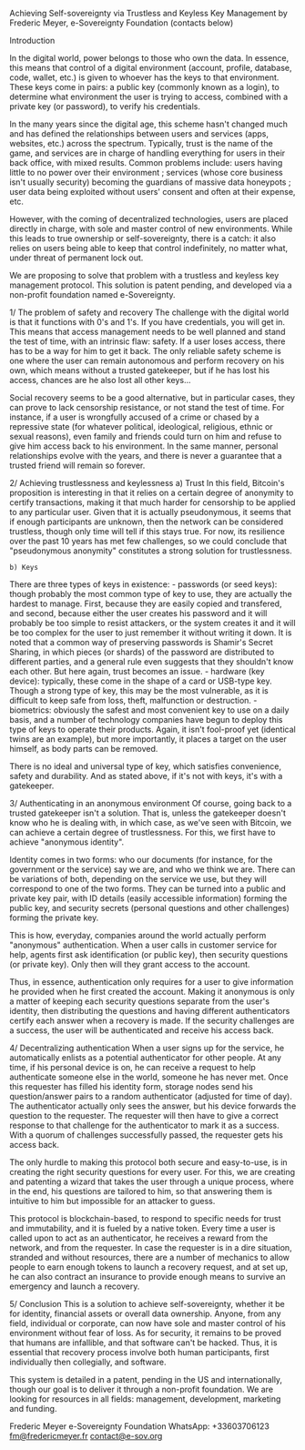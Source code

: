 Achieving Self-sovereignty via Trustless and Keyless Key Management by
Frederic Meyer, e-Sovereignty Foundation (contacts below)

Introduction

In the digital world, power belongs to those who own the data. In
essence, this means that control of a digital environment (account,
profile, database, code, wallet, etc.) is given to whoever has the keys
to that environment. These keys come in pairs: a public key (commonly
known as a login), to determine what environment the user is trying to
access, combined with a private key (or password), to verify his
credentials.

In the many years since the digital age, this scheme hasn't changed much
and has defined the relationships between users and services (apps,
websites, etc.) across the spectrum. Typically, trust is the name of the
game, and services are in charge of handling everything for users in
their back office, with mixed results. Common problems include: users
having little to no power over their environment ; services (whose core
business isn't usually security) becoming the guardians of massive data
honeypots ; user data being exploited without users' consent and often
at their expense, etc.

However, with the coming of decentralized technologies, users are placed
directly in charge, with sole and master control of new environments.
While this leads to true ownership or self-sovereignty, there is a
catch: it also relies on users being able to keep that control
indefinitely, no matter what, under threat of permanent lock out.

We are proposing to solve that problem with a trustless and keyless key
management protocol. This solution is patent pending, and developed via
a non-profit foundation named e-Sovereignty.

1/ The problem of safety and recovery The challenge with the digital
world is that it functions with 0's and 1's. If you have credentials,
you will get in. This means that access management needs to be well
planned and stand the test of time, with an intrinsic flaw: safety. If a
user loses access, there has to be a way for him to get it back. The
only reliable safety scheme is one where the user can remain autonomous
and perform recovery on his own, which means without a trusted
gatekeeper, but if he has lost his access, chances are he also lost all
other keys...

Social recovery seems to be a good alternative, but in particular cases,
they can prove to lack censorship resistance, or not stand the test of
time. For instance, if a user is wrongfully accused of a crime or chased
by a repressive state (for whatever political, ideological, religious,
ethnic or sexual reasons), even family and friends could turn on him and
refuse to give him access back to his environment. In the same manner,
personal relationships evolve with the years, and there is never a
guarantee that a trusted friend will remain so forever.

2/ Achieving trustlessness and keylessness a) Trust In this field,
Bitcoin's proposition is interesting in that it relies on a certain
degree of anonymity to certify transactions, making it that much harder
for censorship to be applied to any particular user. Given that it is
actually pseudonymous, it seems that if enough participants are unknown,
then the network can be considered trustless, though only time will tell
if this stays true. For now, its resilience over the past 10 years has
met few challenges, so we could conclude that "pseudonymous anonymity"
constitutes a strong solution for trustlessness.

    b) Keys

There are three types of keys in existence: - passwords (or seed keys):
though probably the most common type of key to use, they are actually
the hardest to manage. First, because they are easily copied and
transfered, and second, because either the user creates his password and
it will probably be too simple to resist attackers, or the system
creates it and it will be too complex for the user to just remember it
without writing it down. It is noted that a common way of preserving
passwords is Shamir's Secret Sharing, in which pieces (or shards) of the
password are distributed to different parties, and a general rule even
suggests that they shouldn't know each other. But here again, trust
becomes an issue. - hardware (key device): typically, these come in the
shape of a card or USB-type key. Though a strong type of key, this may
be the most vulnerable, as it is difficult to keep safe from loss,
theft, malfunction or destruction. - biometrics: obviously the safest
and most convenient key to use on a daily basis, and a number of
technology companies have begun to deploy this type of keys to operate
their products. Again, it isn't fool-proof yet (identical twins are an
example), but more importantly, it places a target on the user himself,
as body parts can be removed.

There is no ideal and universal type of key, which satisfies
convenience, safety and durability. And as stated above, if it's not
with keys, it's with a gatekeeper.

3/ Authenticating in an anonymous environment Of course, going back to a
trusted gatekeeper isn't a solution. That is, unless the gatekeeper
doesn't know who he is dealing with, in which case, as we've seen with
Bitcoin, we can achieve a certain degree of trustlessness. For this, we
first have to achieve "anonymous identity".

Identity comes in two forms: who our documents (for instance, for the
government or the service) say we are, and who we think we are. There
can be variations of both, depending on the service we use, but they
will correspond to one of the two forms. They can be turned into a
public and private key pair, with ID details (easily accessible
information) forming the public key, and security secrets (personal
questions and other challenges) forming the private key.

This is how, everyday, companies around the world actually perform
"anonymous" authentication. When a user calls in customer service for
help, agents first ask identification (or public key), then security
questions (or private key). Only then will they grant access to the
account.

Thus, in essence, authentication only requires for a user to give
information he provided when he first created the account. Making it
anonymous is only a matter of keeping each security questions separate
from the user's identity, then distributing the questions and having
different authenticators certify each answer when a recovery is made. If
the security challenges are a success, the user will be authenticated
and receive his access back.

4/ Decentralizing authentication When a user signs up for the service,
he automatically enlists as a potential authenticator for other people.
At any time, if his personal device is on, he can receive a request to
help authenticate someone else in the world, someone he has never met.
Once this requester has filled his identity form, storage nodes send his
question/answer pairs to a random authenticator (adjusted for time of
day). The authenticator actually only sees the answer, but his device
forwards the question to the requester. The requester will then have to
give a correct response to that challenge for the authenticator to mark
it as a success. With a quorum of challenges successfully passed, the
requester gets his access back.

The only hurdle to making this protocol both secure and easy-to-use, is
in creating the right security questions for every user. For this, we
are creating and patenting a wizard that takes the user through a unique
process, where in the end, his questions are tailored to him, so that
answering them is intuitive to him but impossible for an attacker to
guess.

This protocol is blockchain-based, to respond to specific needs for
trust and immutability, and it is fueled by a native token. Every time a
user is called upon to act as an authenticator, he receives a reward
from the network, and from the requester. In case the requester is in a
dire situation, stranded and without resources, there are a number of
mechanics to allow people to earn enough tokens to launch a recovery
request, and at set up, he can also contract an insurance to provide
enough means to survive an emergency and launch a recovery.

5/ Conclusion This is a solution to achieve self-sovereignty, whether it
be for identity, financial assets or overall data ownership. Anyone,
from any field, individual or corporate, can now have sole and master
control of his environment without fear of loss. As for security, it
remains to be proved that humans are infallible, and that software can't
be hacked. Thus, it is essential that recovery process involve both
human participants, first individually then collegially, and software.

This system is detailed in a patent, pending in the US and
internationally, though our goal is to deliver it through a non-profit
foundation. We are looking for resources in all fields: management,
development, marketing and funding.

Frederic Meyer e-Sovereignty Foundation WhatsApp: +33603706123
fm@fredericmeyer.fr contact@e-sov.org
